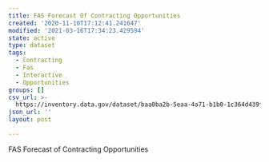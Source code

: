 ```yaml
---
title: FAS Forecast Of Contracting Opportunities
created: '2020-11-10T17:12:41.241647'
modified: '2021-03-16T17:34:23.429594'
state: active
type: dataset
tags:
  - Contracting
  - Fas
  - Interactive
  - Opportunities
groups: []
csv_url: >-
  https://inventory.data.gov/dataset/baa0ba2b-5eaa-4a71-b1b0-1c364d439f85/resource/ab0d35f6-7d88-4349-9e61-254ce4145a45/download/userssharedsdffasforecastofcontractingopportunities.csv
json_url: ''
layout: post

---
```

FAS Forecast of Contracting Opportunities
